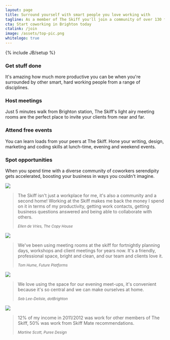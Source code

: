 ```yaml
---
layout: page
title: Surround yourself with smart people you love working with
tagline: As a member of The Skiff you'll join a community of over 130 freelancers, remote workers and micro businesses who have found a better place to work than their homes.
cta: Start coworking in Brighton today
ctalink: /join
image: /assets/top-pic.png
whitelogo: true
---
```

{% include JB/setup %}
<div class="row">
  <div class="span3">
    <h3>Get stuff done</h3>
    <p>It's amazing how much more productive you can be when you're surrounded by other smart, hard working people from a range of disciplines.</p>
    <!-- <a href="/try" class="btn pull-right">Try it for a day</a> -->
  </div>
  <div class="span3">
    <h3>Host meetings</h3>
    <p>Just 5 minutes walk from Brighton station, The Skiff's light airy meeting rooms are the perfect place to invite your clients from near and far.</p>
    <!-- <a href="/tour" class="btn pull-right">Book a tour</a> -->
  </div>
  <div class="span3">
    <h3>Attend free events</h3>
    <p>You can learn loads from your peers at The Skiff. Hone your writing, design, marketing and coding skills at lunch-time, evening and weekend events.</p>
    <!-- <a href="/notify" class="btn pull-right">Get notified</a> -->
  </div>
  <div class="span3">
    <h3>Spot opportunities</h3>
    <p>When you spend time with a diverse community of coworkers serendipity gets accelerated, boosting your business in ways you couldn't imagine.</p>
    <!-- <a href="/join" class="btn pull-right">Join the community</a> -->
        
  </div>
</div>
<div class="row">
  <div class="span3">
    <div class="avatar">
    <img class="img-circle" src="http://twitter.com/api/users/profile_image/eldevri?size=bigger">
    </div>
    <blockquote>
      <p>The Skiff isn't just a workplace for me, it's also a community and a second home! Working at the Skiff makes me back the money I spend on it in terms of my productivity, getting work contacts, getting business questions answered and being able to collaborate with others.</p>
      <small><cite title="Ellen de Vries, The Copy House">Ellen de Vries, The Copy House</cite></small>
    </blockquote>
  </div>
  <div class="span3">
    <div class="avatar">
    <img class="img-circle" src="http://twitter.com/api/users/profile_image/twhume?size=bigger">
    </div>
    <blockquote>
      <p>We've been using meeting rooms at the skiff for fortnightly planning days, workshops and client meetings for years now. It's a friendly, professional space, bright and clean, and our team and clients love it.</p>
      <small><cite title="Tom Hume, Future Platforms">Tom Hume, Future Platforms</cite></small>
    </blockquote>
  </div>
  <div class="span3">
    <div class="avatar">
    <img class="img-circle" src="http://twitter.com/api/users/profile_image/seb_ly?size=bigger">
    </div>
    <blockquote>
      <p>We love using the space for our evening meet-ups, it's convenient because it's so central and we can make ourselves at home.</p>
      <small><cite title="Seb Lee-Delisle, dotBrighton">Seb Lee-Delisle, dotBrighton</cite></small>
    </blockquote>
  </div>
  <div class="span3">
    <div class="avatar">
    <img class="img-circle" src="http://twitter.com/api/users/profile_image/puree_design?size=bigger">
    </div>
    <blockquote>
      <p>12% of my income in 2011/2012 was work for other members of The Skiff, 50% was work from Skiff Mate recommendations.</p>
      <small><cite title="Martine Scott, Puree Design">Martine Scott, Puree Design</cite></small>
    </blockquote>
  </div>
</div>  
